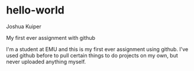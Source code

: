 # hello-world

Joshua Kuiper

My first ever assignment with github

I'm a student at EMU and this is my first ever assignment using github.
I've used github before to pull certain things to do projects on my own, but never uploaded anything myself.
